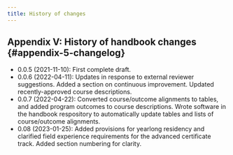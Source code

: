 ```yaml
---
title: History of changes
---
```


## Appendix V: History of handbook changes {#appendix-5-changelog}

- 0.0.5 (2021-11-10): First complete draft.
- 0.0.6 (2022-04-11): Updates in response to external reviewer suggestions. Added a section on 
  continuous improvement. Updated recently-approved course descriptions.
- 0.0.7 (2022-04-22): Converted course/outcome alignments to tables, and added program outcomes 
  to course descriptions. Wrote software in the handbook respository to automatically update 
  tables and lists of course/outcome alignments. 
- 0.08 (2023-01-25): Added provisions for yearlong residency and clarified field experience 
  requirements for the advanced certificate track. Added section numbering for clarity.
